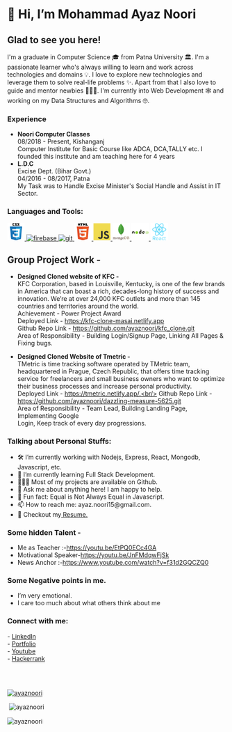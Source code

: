 # 👋 Hi, I’m Mohammad Ayaz Noori

## Glad to see you here! 
I'm a graduate in Computer Science 🎓 from Patna University 🏛. I'm a passionate learner who's always willing to learn and work across technologies and domains 💡. I love to explore new technologies and leverage them to solve real-life problems ✨. Apart from that I also love to guide and mentor newbies 👨🏻‍💻. I'm currently into Web Development 🕸️ and working on my Data Structures and Algorithms 🤓.

### Experience

* <b>Noori Computer Classes</b><br/>
  08/2018 - Present, Kishanganj<br/>
   Computer Institute for Basic Course like ADCA, DCA,TALLY etc.
   I founded this institute and am teaching here for 4 years
* <b> L.D.C </b><br/>
  Excise Dept. (Bihar Govt.)<br/>
  04/2016 - 08/2017, Patna <br/>
  My Task was to Handle Excise Minister's Social Handle and Assist in IT Sector. 
  
<h3 align="left">Languages and Tools:</h3>
<p align="left"> <a href="https://www.w3schools.com/css/" target="_blank" rel="noreferrer"> <img src="https://raw.githubusercontent.com/devicons/devicon/master/icons/css3/css3-original-wordmark.svg" alt="css3" width="40" height="40"/> </a> <a href="https://firebase.google.com/" target="_blank" rel="noreferrer"> <img src="https://www.vectorlogo.zone/logos/firebase/firebase-icon.svg" alt="firebase" width="40" height="40"/> </a> <a href="https://git-scm.com/" target="_blank" rel="noreferrer"> <img src="https://www.vectorlogo.zone/logos/git-scm/git-scm-icon.svg" alt="git" width="40" height="40"/> </a> <a href="https://www.w3.org/html/" target="_blank" rel="noreferrer"> <img src="https://raw.githubusercontent.com/devicons/devicon/master/icons/html5/html5-original-wordmark.svg" alt="html5" width="40" height="40"/> </a> <a href="https://developer.mozilla.org/en-US/docs/Web/JavaScript" target="_blank" rel="noreferrer"> <img src="https://raw.githubusercontent.com/devicons/devicon/master/icons/javascript/javascript-original.svg" alt="javascript" width="40" height="40"/> </a> <a href="https://www.mongodb.com/" target="_blank" rel="noreferrer"> <img src="https://raw.githubusercontent.com/devicons/devicon/master/icons/mongodb/mongodb-original-wordmark.svg" alt="mongodb" width="40" height="40"/> </a> <a href="https://nodejs.org" target="_blank" rel="noreferrer"> <img src="https://raw.githubusercontent.com/devicons/devicon/master/icons/nodejs/nodejs-original-wordmark.svg" alt="nodejs" width="40" height="40"/> </a> <a href="https://reactjs.org/" target="_blank" rel="noreferrer"> <img src="https://raw.githubusercontent.com/devicons/devicon/master/icons/react/react-original-wordmark.svg" alt="react" width="40" height="40"/> </a> </p>

## Group Project Work - <br/>
* <b>Designed Cloned website of KFC -</b> <br/>
    KFC Corporation, based in Louisville, Kentucky, is one of the few brands in America that can boast a rich, decades-long history of success and innovation. We’re at over 24,000 KFC outlets and more than 145 countries and territories around the world.<br/>
    Achievement - Power Project Award<br/>
    Deployed Link - https://kfc-clone-masai.netlify.app <br/>
    Github Repo Link - https://github.com/ayaznoori/kfc_clone.git<br/>
    Area of Responsibility - Building Login/Signup Page, Linking All Pages & Fixing bugs.<br/>

* <b>Designed Cloned Website of Tmetric -</b> <br/>
    TMetric is time tracking software operated by TMetric team, headquartered in Prague, Czech Republic, that offers time tracking service for freelancers and small business owners who want to optimize their business processes and increase personal productivity.<br/>
    Deployed Link - https://tmetric.netlify.app/.<br/>
    Github Repo Link - https://github.com/ayaznoori/dazzling-measure-5625.git<br/>
    Area of Responsibility - Team Lead, Building Landing Page, Implementing Google<br/>
                             Login, Keep track of every day progressions.<br/>


### Talking about Personal Stuffs:
<ul>
<li> 🛠   I’m currently working with Nodejs, Express, React, Mongodb, Javascript, etc. </li>
<li> 🚀   I’m currently learning Full Stack Development. </li>
<li> 👨🏻‍💻   Most of my projects are available on Github. </li>
<li>💬   Ask me about anything here! I am happy to help. </li>
<li> 👾   Fun fact: Equal is Not Always Equal in Javascript. </li>
<li> 📫   How to reach me:<span style={fontcolor:"red"}> ayaz.noori15@gmail.com.</span> </li>
<li> 📝   Checkout my<a href="https://drive.google.com/file/d/1v90PkH4Psc0PWU-_r6skdq022svelko_/view?usp=sharing"> Resume. </a></li>
</ul>


### Some hidden Talent  -
* Me as Teacher :-https://youtu.be/EtPQ0ECc4GA
* Motivational Speaker-https://youtu.be/JnFMdqwFjSk
* News Anchor :-https://www.youtube.com/watch?v=f31d2GQCZQ0



### Some Negative points in me.
* I’m very emotional.
* I care too much about what others think about me


<h3 align="left">Connect with me:</h3>

<p align="left">
- <a href="https://linkedin.com/in/mohammad-ayaz-noori-860321230" target="blank">LinkedIn</a><br/>
- <a href="https://ayaznoori-portfolio.netlify.app/" target="blank">Portfolio </a><br/>
- <a href="https://www.youtube.com/c/nhtlive" target="blank">Youtube</a><br/>
- <a href="https://www.hackerrank.com/tyrogroup786" target="blank">Hackerrank</a>
</p>


<br><br>
<p align="left"> <a href="https://github.com/ryo-ma/github-profile-trophy"><img src="https://github-profile-trophy.vercel.app/?username=ayaznoori" alt="ayaznoori" /></a> </p>

<p>&nbsp;<img align="center" src="https://github-readme-stats.vercel.app/api?username=ayaznoori&show_icons=true&locale=en" alt="ayaznoori" /></p>

<p><img align="center" src="https://github-readme-streak-stats.herokuapp.com/?user=ayaznoori&" alt="ayaznoori" /></p>
